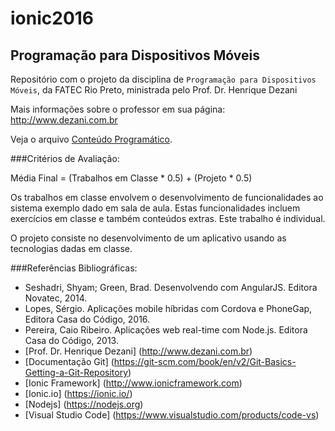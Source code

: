 # ionic2016
## Programação para Dispositivos Móveis

Repositório com o projeto da disciplina de `Programação para Dispositivos Móveis`, da FATEC Rio Preto, ministrada pelo Prof. Dr. Henrique Dezani

Mais informações sobre o professor em sua página: http://www.dezani.com.br

Veja o arquivo [Conteúdo Programático](https://github.com/henriquedezani/ionic2016/blob/master/todo.md).

###Critérios de Avaliação:

Média Final = (Trabalhos em Classe * 0.5) + (Projeto * 0.5)

Os trabalhos em classe envolvem o desenvolvimento de funcionalidades ao sistema exemplo dado em sala de aula. Estas funcionalidades incluem exercícios em classe e também conteúdos extras. Este trabalho é individual.

O projeto consiste no desenvolvimento de um aplicativo usando as tecnologias dadas em classe.

###Referências Bibliográficas:

- Seshadri, Shyam; Green, Brad. Desenvolvendo com AngularJS. Editora Novatec, 2014.
- Lopes, Sérgio. Aplicações mobile híbridas com Cordova e PhoneGap, Editora Casa do Código, 2016.
- Pereira, Caio Ribeiro. Aplicações web real-time com Node.js. Editora Casa do Código, 2013.
- [Prof. Dr. Henrique Dezani] (http://www.dezani.com.br)
- [Documentação Git] (https://git-scm.com/book/en/v2/Git-Basics-Getting-a-Git-Repository)
- [Ionic Framework] (http://www.ionicframework.com)
- [Ionic.io] (https://ionic.io/)
- [Nodejs] (https://nodejs.org)
- [Visual Studio Code] (https://www.visualstudio.com/products/code-vs)

